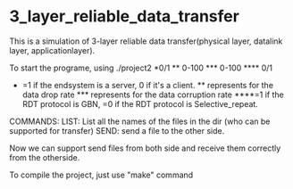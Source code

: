 # 3_layer_reliable_data_transfer

This is a simulation of 3-layer reliable data transfer(physical layer, datalink layer, applicationlayer).

To start the programe, using ./project2 *0/1 ** 0-100 *** 0-100 **** 0/1

* =1 if the endsystem is a server, 0 if it's a client.
** represents for the data drop rate
*** represents for the data corruption rate
****=1 if the RDT protocol is GBN, =0 if the RDT protocol is Selective_repeat.

COMMANDS:
LIST: List all the names of the files in the dir (who can be supported for transfer)
SEND: send a file to the other side.

Now we can support send files from both side and receive them correctly from the otherside.

To compile the project, just use "make" command

